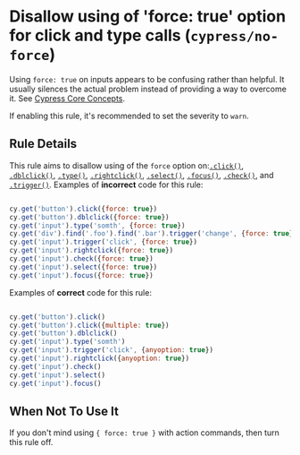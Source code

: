 # Disallow using of 'force: true' option for click and type calls (`cypress/no-force`)

<!-- end auto-generated rule header -->

Using `force: true` on inputs appears to be confusing rather than helpful.
It usually silences the actual problem instead of providing a way to overcome it.
See [Cypress Core Concepts](https://docs.cypress.io/guides/core-concepts/interacting-with-elements.html#Forcing).

If enabling this rule, it's recommended to set the severity to `warn`.

## Rule Details

This rule aims to disallow using of the `force` option on:[`.click()`](https://on.cypress.io/click),
[`.dblclick()`](https://on.cypress.io/dblclick), [`.type()`](https://on.cypress.io/type),
[`.rightclick()`](https://on.cypress.io/rightclick), [`.select()`](https://on.cypress.io/select),
[`.focus()`](https://on.cypress.io/focus), [`.check()`](https://on.cypress.io/check),
and [`.trigger()`](https://on.cypress.io/trigger).
Examples of **incorrect** code for this rule:

```js

cy.get('button').click({force: true})
cy.get('button').dblclick({force: true})
cy.get('input').type('somth', {force: true})
cy.get('div').find('.foo').find('.bar').trigger('change', {force: true})
cy.get('input').trigger('click', {force: true})
cy.get('input').rightclick({force: true})
cy.get('input').check({force: true})
cy.get('input').select({force: true})
cy.get('input').focus({force: true})

```

Examples of **correct** code for this rule:

```js

cy.get('button').click()
cy.get('button').click({multiple: true})
cy.get('button').dblclick()
cy.get('input').type('somth')
cy.get('input').trigger('click', {anyoption: true})
cy.get('input').rightclick({anyoption: true})
cy.get('input').check()
cy.get('input').select()
cy.get('input').focus()

```


## When Not To Use It

If you don't mind using `{ force: true }` with action commands, then turn this rule off.
